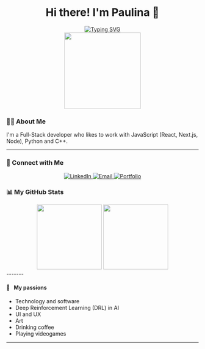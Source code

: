 <div align="center">
  <h1 align="center">Hi there! I'm Paulina 👋</h1>
  <a href="https://git.io/typing-svg"><img src="https://readme-typing-svg.herokuapp.com?font=Fira+Code&size=22&pause=1000&color=FFFFFF&center=true&vCenter=true&width=435&lines=;Computer+Science+Student;Developer" alt="Typing SVG" /></a>
</div>

<div align="center">
  <img src="https://media.giphy.com/media/v1.Y2lkPTc5MGI3NjExYnN6OW90MHNzcG8zaDBlNDh1dmVoc2I3bGYzMzU5cjFzZ3lvbXVqMSZlcD12MV9naWZzX3NlYXJjaCZjdD1n/3oKIPnAiaMCws8nOsE/giphy.gif" width="200"/>
</div>

### 👩‍💻 About Me

I'm a Full-Stack developer who likes to work with JavaScript (React, Next.js, Node), Python and C++. 

-------

### 🔗 Connect with Me

<p align="center">
  <a href="https://www.linkedin.com/in/paulina-mdz/" target="_blank">
    <img src="https://img.shields.io/badge/-LinkedIn-0077B5?style=for-the-badge&logo=linkedin&logoColor=white" alt="LinkedIn">
  </a>
   <a href="mailto:mdzpaulina@gmail.com" target="_blank">
    <img src="https://img.shields.io/badge/-Email-D14836?style=for-the-badge&logo=gmail&logoColor=white" alt="Email">
  </a>
  <a href="https://www.paulinamendez.com" target="_blank">
  <img src="https://img.shields.io/badge/-Portfolio-000000?style=for-the-badge&logo=vite&logoColor=white&text=Portfolio%20(WIP)" alt="Portfolio">
  </a>
</p>


### 📊 My GitHub Stats

<div align="center">
  <img height="170em" src="https://github-readme-stats.vercel.app/api?username=mdzpaulina&show_icons=true&theme=tokyonight&include_all_commits=true&count_private=true"/>
  <img height="170em" src="https://github-readme-stats.vercel.app/api/top-langs/?username=mdzpaulina&layout=compact&langs_count=8&theme=tokyonight"/>
</div>
-------

#### 💙 &nbsp;&nbsp;My passions

* Technology and software
* Deep Reinforcement Learning (DRL) in AI
* UI and UX
* Art
* Drinking coffee
* Playing videogames


-------
